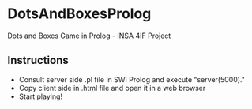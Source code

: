 # DotsAndBoxesProlog
Dots and Boxes Game in Prolog - INSA 4IF Project

Instructions
-------------
+ Consult server side .pl file in SWI Prolog and execute "server(5000)." 
+ Copy client side in .html file and open it in a web browser
+ Start playing!
